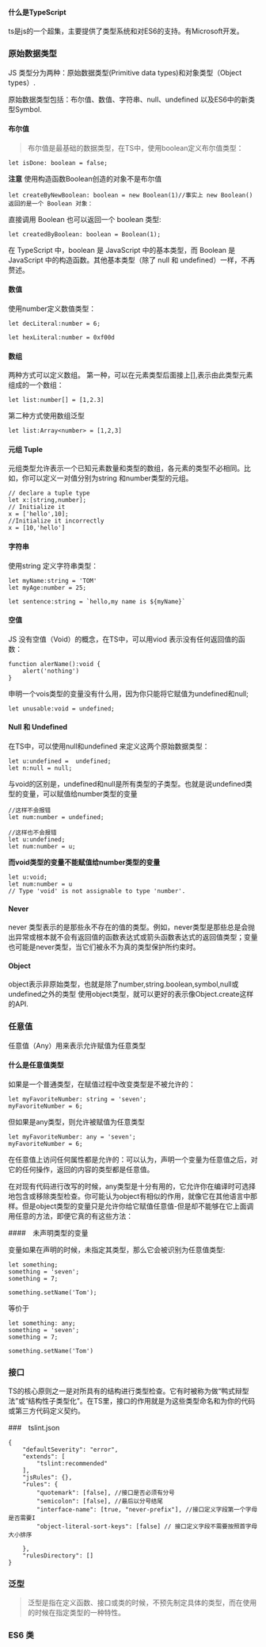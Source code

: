 #### 什么是TypeScript
ts是js的一个超集，主要提供了类型系统和对ES6的支持。有Microsoft开发。


### 原始数据类型

JS 类型分为两种：原始数据类型(Primitive data types)和对象类型（Object types）.

原始数据类型包括：布尔值、数值、字符串、null、undefined 以及ES6中的新类型Symbol.

#### 布尔值

> 布尔值是最基础的数据类型，在TS中，使用boolean定义布尔值类型：

```
let isDone: boolean = false;
```
**注意** 使用构造函数Boolean创造的对象不是布尔值

```
let createByNewBoolean: boolean = new Boolean(1)//事实上 new Boolean() 返回的是一个 Boolean 对象：
```
直接调用 Boolean 也可以返回一个 boolean 类型:
```
let createdByBoolean: boolean = Boolean(1);
```
在 TypeScript 中，boolean 是 JavaScript 中的基本类型，而 Boolean 是 JavaScript 中的构造函数。其他基本类型（除了 null 和 undefined）一样，不再赘述。


#### 数值

使用number定义数值类型：
```
let decLiteral:number = 6;

let hexLiteral:number = 0xf00d
```
#### 数组
两种方式可以定义数组。
第一种，可以在元素类型后面接上[],表示由此类型元素组成的一个数组：
```
let list:number[] = [1,2.3]
```
第二种方式使用数组泛型
```
let list:Array<number> = [1,2,3]
```
#### 元组 Tuple

元组类型允许表示一个已知元素数量和类型的数组，各元素的类型不必相同。比如，你可以定义一对值分别为string 和number类型的元组。

```
// declare a tuple type
let x:[string,number];
// Initialize it
x = ['hello',10];
//Initialize it incorrectly
x = [10,'hello']
```

#### 字符串

使用string 定义字符串类型：

```
let myName:string = 'TOM'
let myAge:number = 25;

let sentence:string = `hello,my name is ${myName}`

```

#### 空值

JS 没有空值（Void）的概念，在TS中，可以用viod 表示没有任何返回值的函数：

```
function alerName():void {
    alert('nothing')
}
```
申明一个vois类型的变量没有什么用，因为你只能将它赋值为undefined和null;
```
let unusable:void = undefined;
```

#### Null 和 Undefined

在TS中，可以使用null和undefined 来定义这两个原始数据类型：
```
let u:undefined =  undefined;
let n:null = null;
```
与void的区别是，undefined和null是所有类型的子类型。也就是说undefined类型的变量，可以赋值给number类型的变量

```
//这样不会报错
let num:number = undefined;
```
```
//这样也不会报错
let u:undefined;
let num:number = u;
```
**而void类型的变量不能赋值给number类型的变量**
```
let u:void;
let num:number = u
// Type 'void' is not assignable to type 'number'.
```
#### Never
never 类型表示的是那些永不存在的值的类型。例如，never类型是那些总是会抛出异常或根本就不会有返回值的函数表达式或箭头函数表达式的返回值类型；变量也可能是never类型，当它们被永不为真的类型保护所约束时。

#### Object
object表示非原始类型，也就是除了number,string.boolean,symbol,null或undefined之外的类型
使用object类型，就可以更好的表示像Object.create这样的API.



### 任意值
任意值（Any）用来表示允许赋值为任意类型

#### 什么是任意值类型
如果是一个普通类型，在赋值过程中改变类型是不被允许的：

```
let myFavoriteNumber: string = 'seven';
myFavoriteNumber = 6;
```
但如果是any类型，则允许被赋值为任意类型
```
let myFavoriteNumber: any = 'seven';
myFavoriteNumber = 6;
```

在任意值上访问任何属性都是允许的：可以认为，声明一个变量为任意值之后，对它的任何操作，返回的内容的类型都是任意值。

在对现有代码进行改写的时候，any类型是十分有用的，它允许你在编译时可选择地包含或移除类型检查。你可能认为object有相似的作用，就像它在其他语言中那样。但是object类型的变量只是允许你给它赋值任意值-但是却不能够在它上面调用任意的方法，即便它真的有这些方法：

####　未声明类型的变量

变量如果在声明的时候，未指定其类型，那么它会被识别为任意值类型:
```
let something;
something = 'seven';
something = 7;

something.setName('Tom');

```
等价于
```
let something: any;
something = 'seven';
something = 7;

something.setName('Tom')

```

### 接口
TS的核心原则之一是对所具有的结构进行类型检查。它有时被称为做“鸭式辩型法”或“结构性子类型化”。在TS里，接口的作用就是为这些类型命名和为你的代码或第三方代码定义契约。

###　tslint.json
```
{
    "defaultSeverity": "error",
    "extends": [
        "tslint:recommended"
    ],
    "jsRules": {},
    "rules": {
        "quotemark": [false], //接口是否必须有分号
        "semicolon": [false], //最后以分号结尾
        "interface-name": [true, "never-prefix"], //接口定义字段第一个字母是否需要I 
        "object-literal-sort-keys": [false] // 接口定义字段不需要按照首字母大小排序

    },
    "rulesDirectory": []
}
```

### 泛型
> 泛型是指在定义函数、接口或类的时候，不预先制定具体的类型，而在使用的时候在指定类型的一种特性。

### ES6 类

